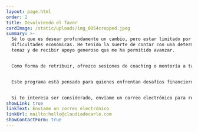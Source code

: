 ```yaml
---
layout: page.html
order: 2
title: Devolviendo el favor
cardImage: /static/uploads/img_0054cropped.jpeg
summary: >-
  Sé lo que es desear profundamente un cambio, pero estar limitado por las
  dificultades económicas. He tenido la suerte de contar con una determinación
  tenaz y de recibir apoyo generoso que me ha permitido avanzar.


  Como forma de retribuir, ofrezco sesiones de coaching o mentoría a tarifa reducida para acompañar a otras personas en su camino. Las plazas son limitadas y dependen de disponibilidad.


  Este programa está pensado para quienes enfrentan desafíos financieros, pero están profundamente comprometidos con su crecimiento y transformación personal.


  Si te interesa ser considerado, envíame un correo electrónico para registrar tu interés y me pondré en contacto contigo.
showLink: true
linkText: Envíame un correo electrónico
linkUrl: mailto:hello@claudiadecarlo.com
showContactForm: true
---
```

